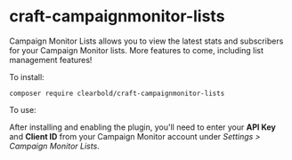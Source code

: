 # craft-campaignmonitor-lists

Campaign Monitor Lists allows you to view the latest stats and subscribers for your Campaign Monitor lists. More features to come, including list management features!

To install:

```
composer require clearbold/craft-campaignmonitor-lists
```

To use:

After installing and enabling the plugin, you'll need to enter your **API Key** and **Client ID** from your Campaign Monitor account under *Settings > Campaign Monitor Lists*.